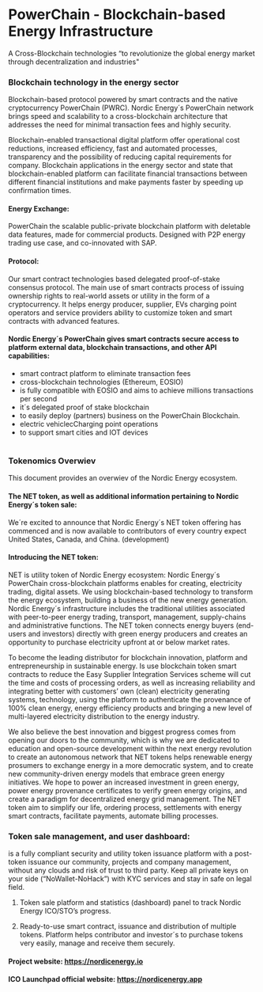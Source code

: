 
# PowerChain - Blockchain-based Energy Infrastructure

A Cross-Blockchain technologies “to revolutionize the global energy market through decentralization and industries"


### Blockchain technology in the energy sector

Blockchain-based protocol powered by smart contracts and the native cryptocurrency PowerChain (PWRC). Nordic Energy´s PowerChain network brings speed and scalability to a cross-blockchain architecture that addresses the need for minimal transaction fees and highly security.

Blockchain-enabled transactional digital platform offer operational cost reductions, increased efficiency, fast and automated processes, transparency and the possibility of reducing capital requirements for company. Blockchain applications in the energy sector and state that blockchain-enabled platform can facilitate financial transactions between different financial institutions and make payments faster by speeding up confirmation times. 


#### Energy Exchange:

PowerChain the scalable public-private blockchain platform with deletable data features, made for commercial products. Designed with P2P energy trading use case, and co-innovated with SAP.


#### Protocol:

Our smart contract technologies based delegated proof-of-stake consensus protocol. The main use of smart contracts process of issuing ownership rights to real-world assets or utility in the form of a cryptocurrency. It helps energy producer, supplier, EVs charging point operators and  service providers ability to customize token and smart contracts with advanced features.


#### Nordic Energy´s PowerChain gives smart contracts secure access to platform external data, blockchain transactions, and other API capabilities:

- smart contract platform to eliminate transaction fees 
- cross-blockchain technologies (Ethereum, EOSIO)
- is fully compatible with EOSIO and aims to achieve millions transactions per second
- it´s delegated proof of stake blockchain 
- to easily deploy (partners) business on the PowerChain Blockchain.
- electric vehiclecCharging point operations
- to support smart cities and IOT devices

#

### Tokenomics Overwiev

This document provides an overwiev of the Nordic Energy ecosystem. 

#### The NET token, as well as additional information pertaining to Nordic Energy´s token sale:

We´re excited to announce that Nordic Energy´s NET token offering has commenced and is now available to contributors of every country expect United States, Canada, and China. (development)


#### Introducing the NET token:

NET is utility token of Nordic Energy ecosystem: Nordic Energy´s PowerChain cross-blockchain platforms enables for creating, electricity trading, digital assets. We using blockchain-based technology to transform the energy ecosystem, building a business of the new energy generation. Nordic Energy´s infrastructure includes the traditional utilities associated with peer-to-peer energy trading, transport, management, supply-chains and administrative functions. The NET token connects energy buyers (end-users and investors) directly with green energy producers and creates an opportunity to purchase electricity upfront at or below market rates.

To become the leading distributor for blockchain innovation, platform and entrepreneurship in sustainable energy. Is use blockchain token smart contracts to reduce the Easy Supplier Integration Services scheme will cut the time and costs of processing orders, as well as increasing reliability and integrating better with customers’ own (clean) electricity generating systems, technology, using the platform to authenticate the provenance of 100% clean energy, energy efficiency products and bringing a new level of multi-layered electricity distribution to the energy industry.

We also believe the best innovation and biggest progress comes from opening our doors to the community, which is why we are dedicated to education and open-source development within the next energy revolution to create an autonomous network that NET tokens helps renewable energy prosumers to exchange energy in a more democratic system, and to create new community-driven energy models that embrace green energy initiatives. We hope to power an increased investment in green energy, power energy provenance certificates to verify green energy origins, and create a paradigm for decentralized energy grid management. The NET token aim to simplify our life, ordering process, settlements with energy smart contracts, facilitate payments, automate billing processes.

### Token sale management, and user dashboard:

is a fully compliant security and utility token issuance platform with a post-token issuance our community, projects and company management, without any clouds and risk of trust to third party. Keep all private keys on your side (“NoWallet-NoHack”) with KYC services and stay in safe on legal field. 

1. Token sale platform and statistics (dashboard) panel to track Nordic Energy ICO/STO’s progress. 

2. Ready-to-use smart contract, issuance and distribution of multiple tokens. Platform helps contributor and investor´s to purchase tokens very easily, manage and receive them securely.

#### Project website: https://nordicenergy.io
#### ICO Launchpad official website: https://nordicenergy.app
